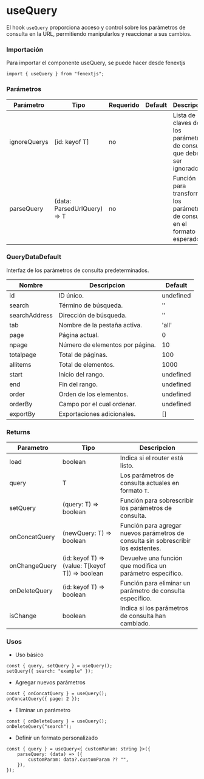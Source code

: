# useQuery

El hook `useQuery` proporciona acceso y control sobre los parámetros de consulta en la URL, permitiendo manipularlos y reaccionar a sus cambios.

### Importación

Para importar el componente useQuery, se puede hacer desde fenextjs

```tsx copy
import { useQuery } from "fenextjs";
```

### Parámetros

| Parámetro    | Tipo                         | Requerido | Default | Descripcion                                                                 |
| ------------ | ---------------------------- | --------- | ------- | --------------------------------------------------------------------------- |
| ignoreQuerys | [id: keyof T]                | no        |         | Lista de claves de los parámetros de consulta que deben ser ignorados.      |
| parseQuery   | (data: ParsedUrlQuery) =\> T | no        |         | Función para transformar los parámetros de consulta en el formato esperado. |

### QueryDataDefault

Interfaz de los parámetros de consulta predeterminados.

| Nombre        | Descripcion                     | Default   |
| ------------- | ------------------------------- | --------- |
| id            | ID único.                       | undefined |
| search        | Término de búsqueda.            | ''        |
| searchAddress | Dirección de búsqueda.          | ''        |
| tab           | Nombre de la pestaña activa.    | 'all'     |
| page          | Página actual.                  | 0         |
| npage         | Número de elementos por página. | 10        |
| totalpage     | Total de páginas.               | 100       |
| allitems      | Total de elementos.             | 1000      |
| start         | Inicio del rango.               | undefined |
| end           | Fin del rango.                  | undefined |
| order         | Orden de los elementos.         | undefined |
| orderBy       | Campo por el cual ordenar.      | undefined |
| exportBy      | Exportaciones adicionales.      | []        |

### Returns

| Parametro     | Tipo                                              | Descripcion                                                                         |
| ------------- | ------------------------------------------------- | ----------------------------------------------------------------------------------- |
| load          | boolean                                           | Indica si el router está listo.                                                     |
| query         | T                                                 | Los parámetros de consulta actuales en formato `T`.                                 |
| setQuery      | (query: T) =\> boolean                            | Función para sobrescribir los parámetros de consulta.                               |
| onConcatQuery | (newQuery: T) =\> boolean                         | Función para agregar nuevos parámetros de consulta sin sobrescribir los existentes. |
| onChangeQuery | (id: keyof T) =\> (value: T[keyof T]) =\> boolean | Devuelve una función que modifica un parámetro específico.                          |
| onDeleteQuery | (id: keyof T) =\> boolean                         | Función para eliminar un parámetro de consulta específico.                          |
| isChange      | boolean                                           | Indica si los parámetros de consulta han cambiado.                                  |

### Usos

-   Uso básico

```tsx copy
const { query, setQuery } = useQuery();
setQuery({ search: "example" });
```

-   Agregar nuevos parámetros

```tsx copy
const { onConcatQuery } = useQuery();
onConcatQuery({ page: 2 });
```

-   Eliminar un parámetro

```tsx copy
const { onDeleteQuery } = useQuery();
onDeleteQuery("search");
```

-   Definir un formato personalizado

```tsx copy
const { query } = useQuery<{ customParam: string }>({
    parseQuery: (data) => ({
        customParam: data?.customParam ?? "",
    }),
});
```
